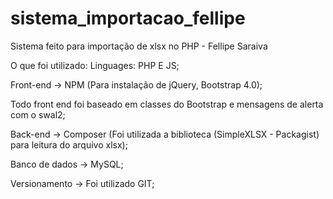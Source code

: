 # sistema_importacao_fellipe
Sistema feito para importação de xlsx no PHP - Fellipe Saraiva

O que foi utilizado:
Linguages: PHP E JS;

Front-end -> NPM (Para instalação de jQuery, Bootstrap 4.0);

Todo front end foi baseado em classes do Bootstrap e mensagens de alerta com o swal2;

Back-end -> Composer (Foi utilizada a biblioteca (SimpleXLSX - Packagist) para leitura do arquivo xlsx);

Banco de dados -> MySQL;

Versionamento -> Foi utilizado GIT;